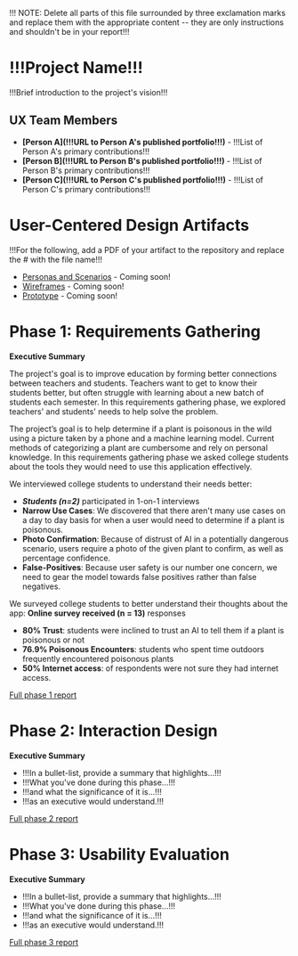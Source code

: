 !!! NOTE: Delete all parts of this file surrounded by three exclamation marks and replace them with the appropriate content -- they are only instructions and shouldn't be in your report!!!

# !!!Project Name!!!

!!!Brief introduction to the project's vision!!!

## UX Team Members

* **[Person A](!!!URL to Person A's published portfolio!!!)** - !!!List of Person A's primary contributions!!!
* **[Person B](!!!URL to Person B's published portfolio!!!)** - !!!List of Person B's primary contributions!!!
* **[Person C](!!!URL to Person C's published portfolio!!!)** - !!!List of Person C's primary contributions!!!

# User-Centered Design Artifacts
 
!!!For the following, add a PDF of your artifact to the repository and replace the # with the file name!!!
* [Personas and Scenarios](#) - Coming soon!
* [Wireframes](#) - Coming soon!
* [Prototype](#) - Coming soon!

# Phase 1: Requirements Gathering

**Executive Summary**

The project's goal is to improve education by forming better connections between teachers and students. Teachers want to get to know their students better, but often struggle with learning about a new batch of students each semester. In this requirements gathering phase, we explored teachers' and students' needs to help solve the problem.

The project’s goal is to help determine if a plant is poisonous in the wild using a picture taken by a phone and a machine learning model. Current methods of categorizing a plant are cumbersome and rely on personal knowledge. In this requirements gathering phase we asked college students about the tools they would need to use this application effectively.

We interviewed college students to understand their needs better:
- ***Students (n=2)*** participated in 1-on-1 interviews
- **Narrow Use Cases**: We discovered that there aren't many use cases on a day to day basis for when a user would need to determine if a plant is poisonous.
- **Photo Confirmation**: Because of distrust of AI in a potentially dangerous scenario, users require a photo of the given plant to confirm, as well as percentage confidence.
- **False-Positives**: Because user safety is our number one concern, we need to gear the model towards false positives rather than false negatives.

We surveyed college students to better understand their thoughts about the app:
**Online survey received (n = 13)** responses
- **80% Trust**: students were inclined to trust an AI to tell them if a plant is poisonous or not
- **76.9% Poisonous Encounters**: students who spent time outdoors frequently encountered poisonous plants
- **50% Internet access**: of respondents were not sure they had internet access.


[Full phase 1 report](requirements/)

# Phase 2: Interaction Design

**Executive Summary**

* !!!In a bullet-list, provide a summary that highlights...!!!
* !!!What you've done during this phase...!!!
* !!!and what the significance of it is...!!!
* !!!as an executive would understand.!!!

[Full phase 2 report](design/)

# Phase 3: Usability Evaluation

**Executive Summary**

* !!!In a bullet-list, provide a summary that highlights...!!!
* !!!What you've done during this phase...!!!
* !!!and what the significance of it is...!!!
* !!!as an executive would understand.!!!

[Full phase 3 report](evaluation/)
